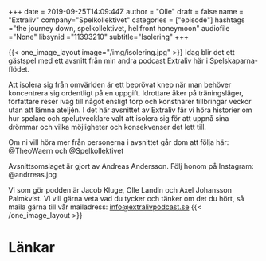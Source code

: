 +++
date = 2019-09-25T14:09:44Z
author = "Olle"
draft = false
name = "Extraliv"
company="Spelkollektivet"
categories = ["episode"]
hashtags ="the journey down, spelkollektivet, hellfront honeymoon"
audiofile ="None"
libsynid ="11393210"
subtitle="Isolering"
+++ 

{{< one_image_layout image="/img/isolering.jpg" >}}
Idag blir det ett gästspel med ett avsnitt från min andra podcast Extraliv här i Spelskaparna-flödet.

Att isolera sig från omvärlden är ett beprövat knep när man behöver koncentrera sig ordentligt på en uppgift. Idrottare åker på träningsläger, författare reser iväg till något ensligt torp och konstnärer tillbringar veckor utan att lämna ateljén. I det här avsnittet av Extraliv får vi höra historier om hur spelare och spelutvecklare valt att isolera sig för att uppnå sina drömmar och vilka möjligheter och konsekvenser det lett till.

Om ni vill höra mer från personerna i avsnittet går dom att följa här: @TheoWaern och @Spelkollektivet

Avsnittsomslaget är gjort av Andreas Andersson. Följ honom på Instagram: @andrreas.jpg

Vi som gör podden är Jacob Kluge, Olle Landin och Axel Johansson Palmkvist. Vi vill gärna veta vad du tycker och tänker om det du hört, så maila gärna till vår mailadress: info@extralivpodcast.se
{{< /one_image_layout >}}

# Länkar
